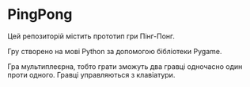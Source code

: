 # PingPong
Цей репозиторій містить прототип гри Пінг-Понг.

Гру створено на мові Python за допомогою бібліотеки Pygame.

Гра мультиплеєрна, тобто грати зможуть два гравці одночасно один проти одного.
Гравці управляються з клавіатури.
